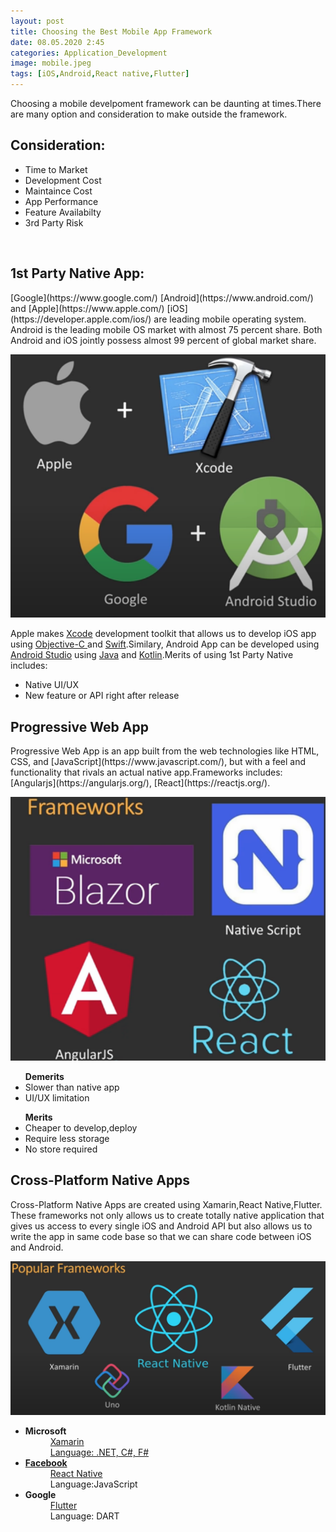 ```yaml
---
layout: post
title: Choosing the Best Mobile App Framework
date: 08.05.2020 2:45
categories: Application_Development
image: mobile.jpeg
tags: [iOS,Android,React native,Flutter]
---
```


Choosing a mobile develpoment framework can be daunting at times.There are many option and consideration to make outside the framework.<br>
<h2>Consideration:</h2>
<ul>
<li>Time to Market</li>
<li>Development Cost</li>
<li>Maintaince Cost</li>
<li>App Performance</li>
<li>Feature Availabilty</li>
<li>3rd Party Risk</li>
</ul><br>
<h2>1st Party Native App:</h2>
[Google](https://www.google.com/) [Android](https://www.android.com/) and [Apple](https://www.apple.com/) [iOS](https://developer.apple.com/ios/) are leading mobile operating system. Android is the leading mobile OS market with almost 75 percent share. Both Android and iOS jointly possess almost 99 percent of global market share.<br>

![](/assets/images/1native.png)

Apple makes [Xcode](https://developer.apple.com/xcode/) development toolkit that allows us to develop iOS app using [ Objective-C
](https://developer.apple.com/library/archive/documentation/Cocoa/Conceptual/ProgrammingWithObjectiveC/Introduction/Introduction.html) and [Swift](https://developer.apple.com/swift/).Similary, Android App can be developed using [Android Studio](https://developer.android.com/studio) using [Java](https://www.java.com/en/) and [Kotlin](https://kotlinlang.org/).Merits of using 1st Party Native includes:
<ul>
<li>Native UI/UX</li>
<li>New feature or API right after release</li>
</ul>

<h2>Progressive Web App</h2>
Progressive Web App is an app built from the web technologies like HTML, CSS, and [JavaScript](https://www.javascript.com/), but with a feel and functionality that rivals an actual native app.Frameworks includes: [Angularjs](https://angularjs.org/), [React](https://reactjs.org/).<br>

![](/assets/images/2frame.png)

<ul><b>Demerits</b>
<li>Slower than native app</li>
<li>UI/UX limitation</li>
</ul>
<ul><b>Merits</b>
<li>Cheaper to develop,deploy</li>
<li>Require less storage</li>
<li>No store required</li>
</ul>

<h2>Cross-Platform Native Apps</h2>
Cross-Platform Native Apps are created using Xamarin,React Native,Flutter. These frameworks not only allows us to create totally native application that gives us access to every single iOS and Android API but also allows us to write the app in same code base so that we can share code between iOS and Android.<br>

![](/assets/images/3cross.png)

<ul><dl>
<li><dt><b>Microsoft</b></dt></li>
<dd><a href=""https://dotnet.microsoft.com/apps/xamarin/">Xamarin</dd>
<dd>Language: .NET, C#, F#</dd>
<li><dt><b>Facebook</b></dt></li>
<dd><a href="https://reactnative.dev/">React Native</a></dd>
<dd>Language:JavaScript</dd>
<li><dt><b>Google</b></dt></li>
<dd><a href="https://flutter.dev/">Flutter</a></dd>
<dd>Language: DART</dd>
</dl>
</ul>
